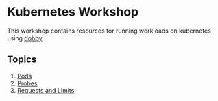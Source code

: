 # Kubernetes Workshop

This workshop contains resources for running workloads on kubernetes using [dobby](https://github.com/thecasualcoder/dobby)

## Topics

1. [Pods](./1-pod)
2. [Probes](./2-probes)
3. [Requests and Limits](./3-requests-and-limits)